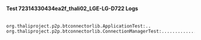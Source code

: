 #### Test 72314330434ea2f_thali02_LGE-LG-D722 Logs


```

org.thaliproject.p2p.btconnectorlib.ApplicationTest:..
org.thaliproject.p2p.btconnectorlib.ConnectionManagerTest:...................,
```
